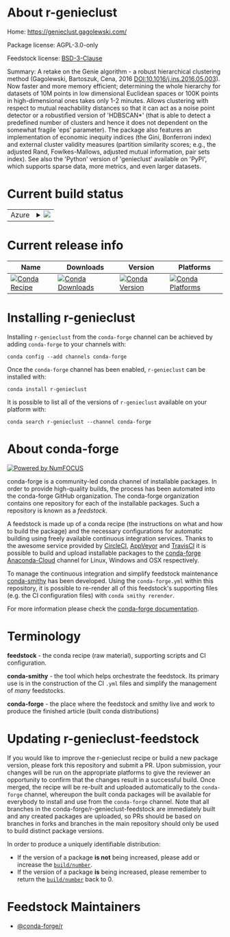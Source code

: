 About r-genieclust
==================

Home: https://genieclust.gagolewski.com/

Package license: AGPL-3.0-only

Feedstock license: [BSD-3-Clause](https://github.com/conda-forge/r-genieclust-feedstock/blob/master/LICENSE.txt)

Summary: A retake on the Genie algorithm - a robust hierarchical clustering method (Gagolewski, Bartoszuk, Cena, 2016 <DOI:10.1016/j.ins.2016.05.003>). Now faster and more memory efficient; determining the whole hierarchy for datasets of 10M points in low dimensional Euclidean spaces or 100K points in high-dimensional ones takes only 1-2 minutes. Allows clustering with respect to mutual reachability distances so that it can act as a noise point detector or a robustified version of 'HDBSCAN*' (that is able to detect a predefined number of clusters and hence it does not dependent on the somewhat fragile 'eps' parameter). The package also features an implementation of economic inequity indices (the Gini, Bonferroni index) and external cluster validity measures (partition similarity scores; e.g., the adjusted Rand, Fowlkes-Mallows, adjusted mutual information, pair sets index). See also the 'Python' version of 'genieclust' available on 'PyPI', which supports sparse data, more metrics, and even larger datasets.

Current build status
====================


<table>
    
  <tr>
    <td>Azure</td>
    <td>
      <details>
        <summary>
          <a href="https://dev.azure.com/conda-forge/feedstock-builds/_build/latest?definitionId=10409&branchName=master">
            <img src="https://dev.azure.com/conda-forge/feedstock-builds/_apis/build/status/r-genieclust-feedstock?branchName=master">
          </a>
        </summary>
        <table>
          <thead><tr><th>Variant</th><th>Status</th></tr></thead>
          <tbody><tr>
              <td>linux_64_r_base3.6</td>
              <td>
                <a href="https://dev.azure.com/conda-forge/feedstock-builds/_build/latest?definitionId=10409&branchName=master">
                  <img src="https://dev.azure.com/conda-forge/feedstock-builds/_apis/build/status/r-genieclust-feedstock?branchName=master&jobName=linux&configuration=linux_64_r_base3.6" alt="variant">
                </a>
              </td>
            </tr><tr>
              <td>linux_64_r_base4.0</td>
              <td>
                <a href="https://dev.azure.com/conda-forge/feedstock-builds/_build/latest?definitionId=10409&branchName=master">
                  <img src="https://dev.azure.com/conda-forge/feedstock-builds/_apis/build/status/r-genieclust-feedstock?branchName=master&jobName=linux&configuration=linux_64_r_base4.0" alt="variant">
                </a>
              </td>
            </tr><tr>
              <td>osx_64_r_base3.6</td>
              <td>
                <a href="https://dev.azure.com/conda-forge/feedstock-builds/_build/latest?definitionId=10409&branchName=master">
                  <img src="https://dev.azure.com/conda-forge/feedstock-builds/_apis/build/status/r-genieclust-feedstock?branchName=master&jobName=osx&configuration=osx_64_r_base3.6" alt="variant">
                </a>
              </td>
            </tr><tr>
              <td>osx_64_r_base4.0</td>
              <td>
                <a href="https://dev.azure.com/conda-forge/feedstock-builds/_build/latest?definitionId=10409&branchName=master">
                  <img src="https://dev.azure.com/conda-forge/feedstock-builds/_apis/build/status/r-genieclust-feedstock?branchName=master&jobName=osx&configuration=osx_64_r_base4.0" alt="variant">
                </a>
              </td>
            </tr><tr>
              <td>win_64_r_base3.6</td>
              <td>
                <a href="https://dev.azure.com/conda-forge/feedstock-builds/_build/latest?definitionId=10409&branchName=master">
                  <img src="https://dev.azure.com/conda-forge/feedstock-builds/_apis/build/status/r-genieclust-feedstock?branchName=master&jobName=win&configuration=win_64_r_base3.6" alt="variant">
                </a>
              </td>
            </tr><tr>
              <td>win_64_r_base4.0</td>
              <td>
                <a href="https://dev.azure.com/conda-forge/feedstock-builds/_build/latest?definitionId=10409&branchName=master">
                  <img src="https://dev.azure.com/conda-forge/feedstock-builds/_apis/build/status/r-genieclust-feedstock?branchName=master&jobName=win&configuration=win_64_r_base4.0" alt="variant">
                </a>
              </td>
            </tr>
          </tbody>
        </table>
      </details>
    </td>
  </tr>
</table>

Current release info
====================

| Name | Downloads | Version | Platforms |
| --- | --- | --- | --- |
| [![Conda Recipe](https://img.shields.io/badge/recipe-r--genieclust-green.svg)](https://anaconda.org/conda-forge/r-genieclust) | [![Conda Downloads](https://img.shields.io/conda/dn/conda-forge/r-genieclust.svg)](https://anaconda.org/conda-forge/r-genieclust) | [![Conda Version](https://img.shields.io/conda/vn/conda-forge/r-genieclust.svg)](https://anaconda.org/conda-forge/r-genieclust) | [![Conda Platforms](https://img.shields.io/conda/pn/conda-forge/r-genieclust.svg)](https://anaconda.org/conda-forge/r-genieclust) |

Installing r-genieclust
=======================

Installing `r-genieclust` from the `conda-forge` channel can be achieved by adding `conda-forge` to your channels with:

```
conda config --add channels conda-forge
```

Once the `conda-forge` channel has been enabled, `r-genieclust` can be installed with:

```
conda install r-genieclust
```

It is possible to list all of the versions of `r-genieclust` available on your platform with:

```
conda search r-genieclust --channel conda-forge
```


About conda-forge
=================

[![Powered by NumFOCUS](https://img.shields.io/badge/powered%20by-NumFOCUS-orange.svg?style=flat&colorA=E1523D&colorB=007D8A)](http://numfocus.org)

conda-forge is a community-led conda channel of installable packages.
In order to provide high-quality builds, the process has been automated into the
conda-forge GitHub organization. The conda-forge organization contains one repository
for each of the installable packages. Such a repository is known as a *feedstock*.

A feedstock is made up of a conda recipe (the instructions on what and how to build
the package) and the necessary configurations for automatic building using freely
available continuous integration services. Thanks to the awesome service provided by
[CircleCI](https://circleci.com/), [AppVeyor](https://www.appveyor.com/)
and [TravisCI](https://travis-ci.com/) it is possible to build and upload installable
packages to the [conda-forge](https://anaconda.org/conda-forge)
[Anaconda-Cloud](https://anaconda.org/) channel for Linux, Windows and OSX respectively.

To manage the continuous integration and simplify feedstock maintenance
[conda-smithy](https://github.com/conda-forge/conda-smithy) has been developed.
Using the ``conda-forge.yml`` within this repository, it is possible to re-render all of
this feedstock's supporting files (e.g. the CI configuration files) with ``conda smithy rerender``.

For more information please check the [conda-forge documentation](https://conda-forge.org/docs/).

Terminology
===========

**feedstock** - the conda recipe (raw material), supporting scripts and CI configuration.

**conda-smithy** - the tool which helps orchestrate the feedstock.
                   Its primary use is in the construction of the CI ``.yml`` files
                   and simplify the management of *many* feedstocks.

**conda-forge** - the place where the feedstock and smithy live and work to
                  produce the finished article (built conda distributions)


Updating r-genieclust-feedstock
===============================

If you would like to improve the r-genieclust recipe or build a new
package version, please fork this repository and submit a PR. Upon submission,
your changes will be run on the appropriate platforms to give the reviewer an
opportunity to confirm that the changes result in a successful build. Once
merged, the recipe will be re-built and uploaded automatically to the
`conda-forge` channel, whereupon the built conda packages will be available for
everybody to install and use from the `conda-forge` channel.
Note that all branches in the conda-forge/r-genieclust-feedstock are
immediately built and any created packages are uploaded, so PRs should be based
on branches in forks and branches in the main repository should only be used to
build distinct package versions.

In order to produce a uniquely identifiable distribution:
 * If the version of a package **is not** being increased, please add or increase
   the [``build/number``](https://conda.io/docs/user-guide/tasks/build-packages/define-metadata.html#build-number-and-string).
 * If the version of a package **is** being increased, please remember to return
   the [``build/number``](https://conda.io/docs/user-guide/tasks/build-packages/define-metadata.html#build-number-and-string)
   back to 0.

Feedstock Maintainers
=====================

* [@conda-forge/r](https://github.com/conda-forge/r/)

